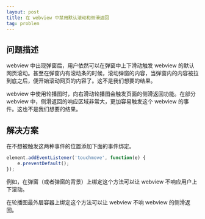 ```yaml
---
layout: post
title: 在 webview 中禁用默认滚动和侧滑返回
tag: problem
---
```


## 问题描述

webview 中出现弹窗后，用户依然可以在弹窗中上下滑动触发 webview 的默认网页滚动。甚至在弹窗内有滚动条的时候，滚动弹窗的内容，当弹窗内的内容被拉到底之后，便开始滚动网页的内容了。这不是我们想要的结果。

webview 中使用轮播图时，向右滑动轮播图会触发页面的侧滑返回功能。在部分 webview 中，侧滑返回的响应区域非常大，更加容易触发这个 webview 的事件。这也不是我们想要的结果。

## 解决方案

在不想被触发这两种事件的位置添加下面的事件绑定。

```js
element.addEventListener('touchmove', function(e) {
    e.preventDefault();
});
```

例如，在弹窗（或者弹窗的背景）上绑定这个方法可以让 webview 不响应用户上下滚动。

在轮播图最外层容器上绑定这个方法可以让 webview 不响 webview 的侧滑返回。
